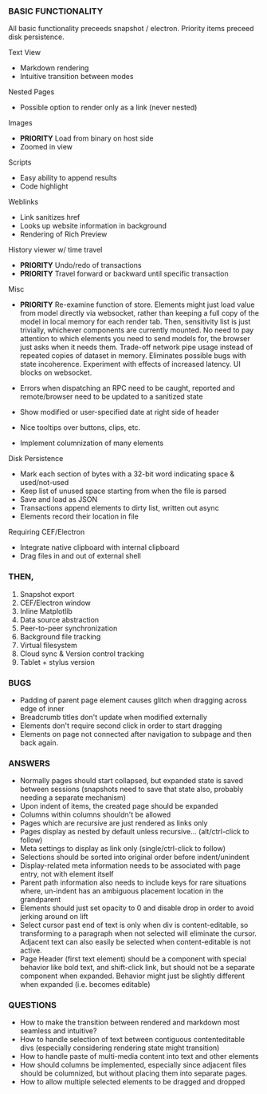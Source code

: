 ### BASIC FUNCTIONALITY

All basic functionality preceeds snapshot / electron.
Priority items preceed disk persistence.

Text View

- Markdown rendering
- Intuitive transition between modes

Nested Pages

- Possible option to render only as a link (never nested)

Images

- **PRIORITY** Load from binary on host side
- Zoomed in view

Scripts

- Easy ability to append results
- Code highlight

Weblinks

- Link sanitizes href
- Looks up website information in background
- Rendering of Rich Preview

History viewer w/ time travel

- **PRIORITY** Undo/redo of transactions
- **PRIORITY** Travel forward or backward until specific transaction

Misc

- **PRIORITY** Re-examine function of store. Elements might just load value
from model directly via websocket, rather than keeping a full copy of the model in
local memory for each render tab. Then, sensitivity list is just trivially, whichever
components are currently mounted. No need to pay attention to which elements you need
to send models for, the browser just asks when it needs them. Trade-off network pipe usage
instead of repeated copies of dataset in memory. Eliminates possible bugs with state
incoherence. Experiment with effects of increased latency. UI blocks on websocket.

- Errors when dispatching an RPC need to be caught, reported
    and remote/browser need to be updated to a sanitized state
- Show modified or user-specified date at right side of header
- Nice tooltips over buttons, clips, etc.
- Implement columnization of many elements

Disk Persistence

- Mark each section of bytes with a 32-bit word indicating space & used/not-used
- Keep list of unused space starting from when the file is parsed
- Save and load as JSON
- Transactions append elements to dirty list, written out async
- Elements record their location in file

Requiring CEF/Electron

- Integrate native clipboard with internal clipboard
- Drag files in and out of external shell
    
### THEN,

1. Snapshot export
2. CEF/Electron window
3. Inline Matplotlib
4. Data source abstraction
5. Peer-to-peer synchronization
6. Background file tracking
7. Virtual filesystem
8. Cloud sync & Version control tracking
9. Tablet + stylus version

### BUGS

- Padding of parent page element causes glitch when dragging across edge of inner
- Breadcrumb titles don't update when modified externally
- Elements don't require second click in order to start dragging
- Elements on page not connected after navigation to subpage and then back again.

### ANSWERS

- Normally pages should start collapsed, but expanded state is saved between sessions (snapshots need to save that state also, probably needing a separate mechanism)
- Upon indent of items, the created page should be expanded
- Columns within columns shouldn't be allowed
- Pages which are recursive are just rendered as links only
- Pages display as nested by default unless recursive... (alt/ctrl-click to follow)
- Meta settings to display as link only (single/ctrl-click to follow)
- Selections should be sorted into original order before indent/unindent
- Display-related meta information needs to be associated with page entry, not with element itself
- Parent path information also needs to include keys for rare situations where, un-indent has an ambiguous placement location in the grandparent
- Elements should just set opacity to 0 and disable drop in order to avoid jerking around on lift
- Select cursor past end of text is only when div is content-editable, so transforming to a paragraph
when not selected will eliminate the cursor. Adjacent text can also easily be selected when
content-editable is not active.
- Page Header (first text element) should be a component with special behavior like bold text, and shift-click link, but should not be a separate component when expanded. Behavior might just be slightly different when expanded (i.e. becomes editable)

### QUESTIONS

- How to make the transition between rendered and markdown most seamless and intuitive?
- How to handle selection of text between contiguous contenteditable divs (especially considering rendering state might transition)
- How to handle paste of multi-media content into text and other elements
- How should columns be implemented, especially since adjacent files should be columnized, but without placing them into separate pages.
- How to allow multiple selected elements to be dragged and dropped
